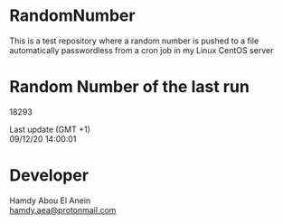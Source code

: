 # RandomNumber    
This is a test repository where a random number is pushed to a file automatically passwordless from a cron job in my Linux CentOS server    
# Random Number of the last run   
18293
      
Last update (GMT +1)    
09/12/20 14:00:01
# Developer    
Hamdy Abou El Anein   
hamdy.aea@protonmail.com
